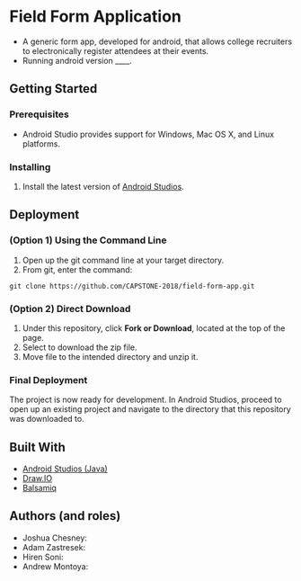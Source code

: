 # Field Form Application
- A generic form app, developed for android, that allows college recruiters to electronically register attendees at their events.
- Running android version ____.

## Getting Started
### Prerequisites
- Android Studio provides support for Windows, Mac OS X, and Linux platforms.

### Installing
1. Install the latest version of [Android Studios](https://developer.android.com/studio/).

## Deployment
### (Option 1) Using the Command Line
1. Open up the git command line at your target directory.
2. From git, enter the command:
```
git clone https://github.com/CAPSTONE-2018/field-form-app.git
```
### (Option 2) Direct Download
1. Under this repository, click **Fork or Download**, located at the top of the page.
2. Select to download the zip file.
3. Move file to the intended directory and unzip it.

### Final Deployment
The project is now ready for development. In Android Studios, proceed to open up an existing project and navigate to the directory that this repository was downloaded to.

## Built With
- [Android Studios (Java)](https://developer.android.com/studio/)
- [Draw.IO](https://www.draw.io/)
- [Balsamiq](https://balsamiq.com/)

## Authors (and roles)

- Joshua Chesney:
- Adam Zastresek:
- Hiren Soni:
- Andrew Montoya:
